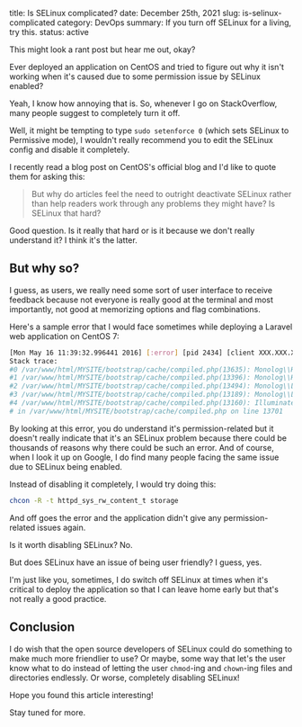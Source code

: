 title: Is SELinux complicated?
date: December 25th, 2021
slug: is-selinux-complicated
category: DevOps
summary: If you turn off SELinux for a living, try this.
status: active

This might look a rant post but hear me out, okay?

Ever deployed an application on CentOS and tried to figure out why it isn't working when it's caused due to some permission issue by SELinux enabled?

Yeah, I know how annoying that is. So, whenever I go on StackOverflow, many people suggest to completely turn it off.

Well, it might be tempting to type `sudo setenforce 0` (which sets SELinux to Permissive mode), I wouldn't really recommend you to edit the SELinux config and disable it completely.

I recently read a blog post on CentOS's official blog and I'd like to quote them for asking this:

> But why do articles feel the need to outright deactivate SELinux rather than help readers work through any problems they might have? Is SELinux that hard?

Good question. Is it really that hard or is it because we don't really understand it? I think it's the latter.

## But why so?

I guess, as users, we really need some sort of user interface to receive feedback because not everyone is really good at the terminal and most importantly, not good at memorizing options and flag combinations.

Here's a sample error that I would face sometimes while deploying a Laravel web application on CentOS 7:

```bash
[Mon May 16 11:39:32.996441 2016] [:error] [pid 2434] [client XXX.XXX.XXX.XXX:8080] PHP Fatal error:  Uncaught UnexpectedValueException: The stream or file "/var/www/html/MYSITE/storage/logs/laravel.log" could not be opened: failed to open stream: Permission denied in /var/www/html/MYSITE/bootstrap/cache/compiled.php:13701
Stack trace:
#0 /var/www/html/MYSITE/bootstrap/cache/compiled.php(13635): Monolog\\Handler\\StreamHandler->write(Array)
#1 /var/www/html/MYSITE/bootstrap/cache/compiled.php(13396): Monolog\\Handler\\AbstractProcessingHandler->handle(Array)
#2 /var/www/html/MYSITE/bootstrap/cache/compiled.php(13494): Monolog\\Logger->addRecord(400, Object(Symfony\\Component\\Debug\\Exception\\FatalErrorException), Array)
#3 /var/www/html/MYSITE/bootstrap/cache/compiled.php(13189): Monolog\\Logger->error(Object(Symfony\\Component\\Debug\\Exception\\FatalErrorException), Array)
#4 /var/www/html/MYSITE/bootstrap/cache/compiled.php(13160): Illuminate\\Log\\Writer->writeLog('error', Object(Symfony\\Component\\Debug\\Exception\\FatalErrorException), Array)
# in /var/www/html/MYSITE/bootstrap/cache/compiled.php on line 13701
```

By looking at this error, you do understand it's permission-related but it doesn't really indicate that it's an SELinux problem because there could be thousands of reasons why there could be such an error. And of course, when I look it up on Google, I do find many people facing the same issue due to SELinux being enabled.

Instead of disabling it completely, I would try doing this:

```bash
chcon -R -t httpd_sys_rw_content_t storage
```

And off goes the error and the application didn't give any permission-related issues again.

Is it worth disabling SELinux? No. 

But does SELinux have an issue of being user friendly? I guess, yes.

I'm just like you, sometimes, I do switch off SELinux at times when it's critical to deploy the application so that I can leave home early but that's not really a good practice.

## Conclusion

I do wish that the open source developers of SELinux could do something to make much more friendlier to use? Or maybe, some way that let's the user know what to do instead of letting the user `chmod`-ing and `chown`-ing files and directories endlessly. Or worse, completely disabling SELinux!

Hope you found this article interesting!

Stay tuned for more.
